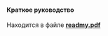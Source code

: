 #### Краткое руководство
Находится в файле [<b>readmy.pdf</b>](https://github.com/Alexandr-Seleznyov/Test-task/blob/master/readmy.pdf)